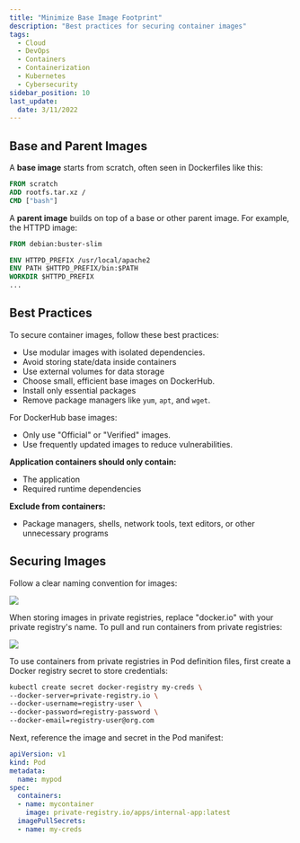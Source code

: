 ```yaml
---
title: "Minimize Base Image Footprint"
description: "Best practices for securing container images"
tags:
  - Cloud
  - DevOps
  - Containers
  - Containerization
  - Kubernetes
  - Cybersecurity
sidebar_position: 10
last_update:
  date: 3/11/2022
---
```


## Base and Parent Images

A **base image** starts from scratch, often seen in Dockerfiles like this:

```dockerfile
FROM scratch
ADD rootfs.tar.xz /
CMD ["bash"]
```

A **parent image** builds on top of a base or other parent image. For example, the HTTPD image:

```dockerfile
FROM debian:buster-slim

ENV HTTPD_PREFIX /usr/local/apache2
ENV PATH $HTTPD_PREFIX/bin:$PATH
WORKDIR $HTTPD_PREFIX
...
```


## Best Practices

To secure container images, follow these best practices:

- Use modular images with isolated dependencies.
- Avoid storing state/data inside containers
- Use external volumes for data storage
- Choose small, efficient base images on DockerHub.
- Install only essential packages
- Remove package managers like `yum`, `apt`, and `wget`.

For DockerHub base images:

- Only use "Official" or "Verified" images.
- Use frequently updated images to reduce vulnerabilities.

**Application containers should only contain:**

- The application
- Required runtime dependencies

**Exclude from containers:**

- Package managers, shells, network tools, text editors, or other unnecessary programs

  
## Securing Images 


Follow a clear naming convention for images:

<div class='img-center'>

![](/img/docs/naming-convention-of-images.png)

</div>

When storing images in private registries, replace "docker.io" with your private registry's name. To pull and run containers from private registries:

<div class='img-center'>

![](/img/docs/running-containers-from-private-registry.png)

</div>

To use containers from private registries in Pod definition files, first create a Docker registry secret to store credentials:

```bash
kubectl create secret docker-registry my-creds \
--docker-server=private-registry.io \
--docker-username=registry-user \
--docker-password=registry-password \
--docker-email=registry-user@org.com
```

Next, reference the image and secret in the Pod manifest:

```yaml
apiVersion: v1
kind: Pod
metadata:
  name: mypod
spec:
  containers:
  - name: mycontainer
    image: private-registry.io/apps/internal-app:latest
  imagePullSecrets:
  - name: my-creds
```





 

 
